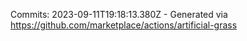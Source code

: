 Commits: 2023-09-11T19:18:13.380Z - Generated via https://github.com/marketplace/actions/artificial-grass
<br>
